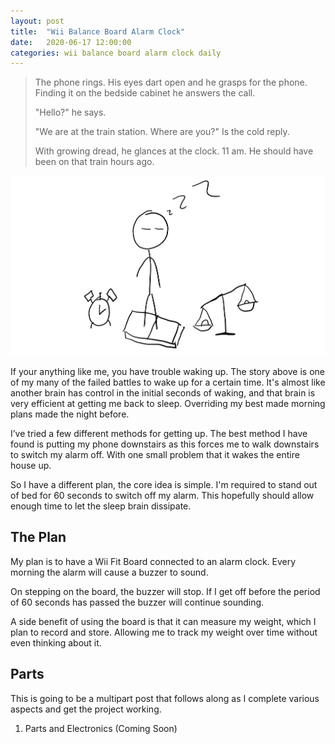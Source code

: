 ```yaml
---
layout: post
title:  "Wii Balance Board Alarm Clock"
date:   2020-06-17 12:00:00
categories: wii balance board alarm clock daily
---
```


> The phone rings. His eyes dart open and he grasps for the phone. Finding it on the bedside cabinet he answers the call.
> 
> "Hello?" he says.
>
> "We are at the train station. Where are you?" Is the cold reply.
> 
> With growing dread, he glances at the clock. 11 am. He should have been on that train hours ago.

![](/assets/images/daily/2020-06-17-wii-fit-alarm.png)

If your anything like me, you have trouble waking up. The story above is one of my many of the failed battles to wake up for a certain time. It's almost like another brain has control in the initial seconds of waking, and that brain is very efficient at getting me back to sleep. Overriding my best made morning plans made the night before.

I’ve tried a few different methods for getting up. The best method I have found is putting my phone downstairs as this forces me to walk downstairs to switch my alarm off. With one small problem that it wakes the entire house up.

So I have a different plan, the core idea is simple. I'm required to stand out of bed for 60 seconds to switch off my alarm. This hopefully should allow enough time to let the sleep brain dissipate.

## The Plan

My plan is to have a Wii Fit Board connected to an alarm clock. Every morning the alarm will cause a buzzer to sound.

On stepping on the board, the buzzer will stop. If I get off before the period of 60 seconds has passed the buzzer will continue sounding.
	
A side benefit of using the board is that it can measure my weight, which I plan to record and store. Allowing me to track my weight over time without even thinking about it.

## Parts

This is going to be a multipart post that follows along as I complete various aspects and get the project working.

1. Parts and Electronics (Coming Soon)

